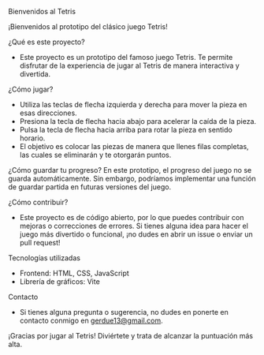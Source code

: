 Bienvenidos al Tetris

¡Bienvenidos al prototipo del clásico juego Tetris!

¿Qué es este proyecto?
- Este proyecto es un prototipo del famoso juego Tetris. Te permite disfrutar de la experiencia de jugar al Tetris de manera interactiva y divertida.

¿Cómo jugar?
- Utiliza las teclas de flecha izquierda y derecha para mover la pieza en esas direcciones.
- Presiona la tecla de flecha hacia abajo para acelerar la caída de la pieza.
- Pulsa la tecla de flecha hacia arriba para rotar la pieza en sentido horario.
- El objetivo es colocar las piezas de manera que llenes filas completas, las cuales se eliminarán y te otorgarán puntos.

¿Cómo guardar tu progreso?
En este prototipo, el progreso del juego no se guarda automáticamente. Sin embargo, podríamos implementar una función de guardar partida en futuras versiones del juego.

¿Cómo contribuir?
- Este proyecto es de código abierto, por lo que puedes contribuir con mejoras o correcciones de errores. Si tienes alguna idea para hacer el juego más divertido o funcional, ¡no dudes en abrir un issue o enviar un pull request!

Tecnologías utilizadas
- Frontend: HTML, CSS, JavaScript
- Librería de gráficos: Vite

Contacto
- Si tienes alguna pregunta o sugerencia, no dudes en ponerte en contacto conmigo en gerdue13@gmail.com.
  

¡Gracias por jugar al Tetris! Diviértete y trata de alcanzar la puntuación más alta.
